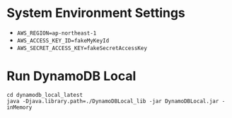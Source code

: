 
# System Environment Settings

* ```AWS_REGION=ap-northeast-1```
* ```AWS_ACCESS_KEY_ID=fakeMyKeyId```
* ```AWS_SECRET_ACCESS_KEY=fakeSecretAccessKey```

# Run DynamoDB Local

```
cd dynamodb_local_latest
java -Djava.library.path=./DynamoDBLocal_lib -jar DynamoDBLocal.jar -inMemory
```
